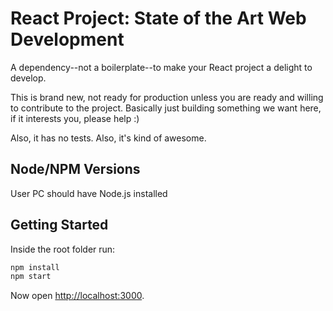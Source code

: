 React Project: State of the Art Web Development
===============================================

A dependency--not a boilerplate--to make your React project a delight to
develop.

This is brand new, not ready for production unless you are ready and
willing to contribute to the project. Basically just building something
we want here, if it interests you, please help :)

Also, it has no tests. Also, it's kind of awesome.

## Node/NPM Versions

User PC should have Node.js installed




## Getting Started

Inside the root folder run:

```sh
npm install
npm start
```


Now open [http://localhost:3000](http://localhost:3000).


